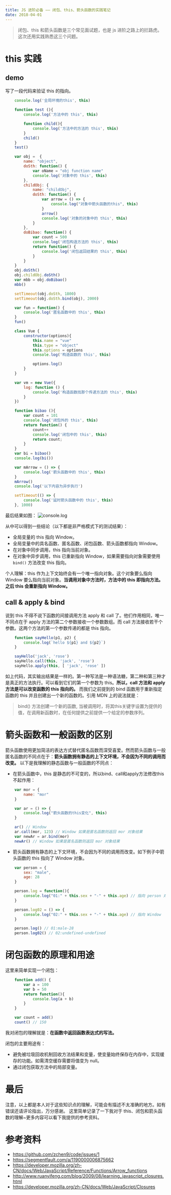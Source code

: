```yaml
---
title: JS 进阶必备 —— 闭包、this、箭头函数的实践笔记
date: 2018-04-01
---
```


> 闭包、this 和箭头函数是三个常见面试题，也是 js 进阶之路上的拦路虎。这次还用实践熟悉这三个问题。

# this 实践
## demo
写了一段代码来验证 this 的指向。
```js
    console.log('全局环境的this', this)
    
    function test (){
        console.log('方法中的 this', this)

        function child(){
            console.log('方法中的方法的 this', this)
        }
        child()
    }
    test()

    var obj =  {
        name: "object",
        doSth: function() {
            var oName = "obj function name"
            console.log('对象中的 this', this)
        },
        childObj: {
            name: "childObj",
            doSth: function() {
                var arrow = () => {
                    console.log("对象中箭头函数的this", this)
                }
                arrow()
                console.log('对象的对象中的 this', this)
            }
        },
        doBibao: function() {
            var count = 500
            console.log('闭包构造方法的 this', this)
            return function() {
                console.log('闭包返回结果的 this', this)
            }
        }
    }
    obj.doSth()
    obj.childObj.doSth()
    var mbb = obj.doBibao()
    mbb()

    setTimeout(obj.doSth, 1800)
    setTimeout(obj.doSth.bind(obj), 2000)

    var fun = function() {
        console.log('匿名函数中的 this', this)
    }
    fun()

    class Vue {
        constructor(options){
            this.name = "vue"
            this.type = "object"
            this.options = options
            console.log('构造函数的 this', this)

            options.log()
        }
    }

    var vm = new Vue({
        log: function () {
            console.log('构造函数找那个传递方法的 this', this)
        }
    })

    function bibao (){
        var count = 101
        console.log('闭包外的 this', this)
        return function() {
            count++
            console.log('闭包中的 this', this)
            return count;
        }
    }
    var bi = bibao()
    console.log(bi())

    var mArrow = () => {
        console.log('箭头函数中的 this', this)
    }
    mArrow()
    console.log('以下内容为异步执行')

    setTimeout(() => {
        console.log('延时箭头函数中的 this', this)
    }, 1000)
```

最后结果如图：
![console.log](https://upload-images.jianshu.io/upload_images/1987062-4c6444e7445a41e0.png?imageMogr2/auto-orient/strip%7CimageView2/2/w/1240)



从中可以得到一些结论（以下都是非严格模式下的测试结果）：

* 全局变量的 this 指向 Window。
* 全局变量中的具名函数、匿名函数、闭包函数、箭头函数都指向 Window。
* 在对象中同步调用，this 指向当前对象。
* 在对象中异步调用，this 已重新指向 Window，如果需要指向对象需要使用 `bind()` 方法改变 this 指向。

个人理解：this 作为上下文始终会有一个唯一指向对象。这个对象要么指向 Window 要么指向当前对象。**当调用对象中方法时，方法中的 this 即指向方法。之后 this 会重新指向 Window。**

## call & apply & bind

说到 this 不得不说下函数的间接调用方法 apply 和 call 了。他们作用相同，唯一不同点在于 apply 方法的第二个参数接收一个参数数组。而 call 方法接收若干个参数。这两个方法的第一个参数传递的都是 this 指向。
```js
    function sayHello(p1, p2) {
        console.log(`hello ${p1} and ${p2}`)
    }

    sayHello('jack', 'rose')
    sayHello.call(this, 'jack', 'rose')
    sayHello.apply(this, [ 'jack', 'rose' ])
```
如上代码，其实输出结果是一样的。第一种写法是一种语法糖，第二种和第三种才是真正的方法执行。可以看到它们的第一个参数为 this。**所以，call 方法和 apply 方法是可以改变函数的 this 指向的。**
而我们之前提到的 bind 函数用于重新指定函数的 this 并且创建出一个新的函数的。引用 MDN 上的说法就是：
> bind() 方法创建一个新的函数, 当被调用时，将其this关键字设置为提供的值，在调用新函数时，在任何提供之前提供一个给定的参数序列。

# 箭头函数和一般函数的区别

箭头函数使用更加简洁的表达方式替代匿名函数而深受喜爱。然而箭头函数与一般匿名函数的不同点在于：**箭头函数拥有静态的上下文环境，不会因为不同的调用而改变。**
以下是我理解的静态函数与一般函数的不同点：

* 在箭头函数中，this 是静态的不可变的，所以bind、call和apply方法修改this不起作用：
```js
    var mor = {
        name: "mor"
    }

    var ar = () => {
        console.log("箭头函数的this变化", this)
    }

    ar() // Window
    ar.call(mor, 123) // Window 如果是匿名函数则返回 mor 对象结果
    var newAr = ar.bind(mor)
    newAr() // Window 如果是匿名函数则返回 mor 对象结果
```
* 箭头函数拥有静态的上下文环境，不会因为不同的调用而改变。如下例子中箭头函数的 this 指向了 Window 对象。
```js
    var person = {
        sex: "male",
        age: 28
    }

    person.log = function(){
        console.log("01:" + this.sex + "-" + this.age) // 指向 person 对象
    }

    person.log02 = () => {
        console.log("02:" + this.sex + "-" + this.age) // 指向 Window
    }

    person.log() // 01:male-28
    person.log02() // 02:undefined-undefined
```

# 闭包函数的原理和用途

这里来简单实现一个闭包：
```js
    function add() {
        var a = 100
        var b = 50
        return function(){
            console.log(a + b)
        }
    }

    var count = add()
    count() // 150
```
我对闭包的理解就是：**在函数中返回函数表达式的写法。**

闭包的主要用途有：
* 避免被垃圾回收机制回收方法结果和变量，使变量始终保存在内存中，实现缓存的功能。如需清空缓存需要将值变为 null。
* 通过闭包获取方法中的局部变量。

# 最后

注意，以上都是本人对于这些知识点的理解，可能会有描述不太准确的地方。如有错误还请评论指出，万分感谢。
这里简单记录了一下我对于 this、闭包和箭头函数的理解~更多内容可以看下我提供的参考资料。

# 参考资料

* https://github.com/zchen9/code/issues/1
* https://segmentfault.com/a/1190000006875662
* https://developer.mozilla.org/zh-CN/docs/Web/JavaScript/Reference/Functions/Arrow_functions
* http://www.ruanyifeng.com/blog/2009/08/learning_javascript_closures.html
* https://developer.mozilla.org/zh-CN/docs/Web/JavaScript/Closures